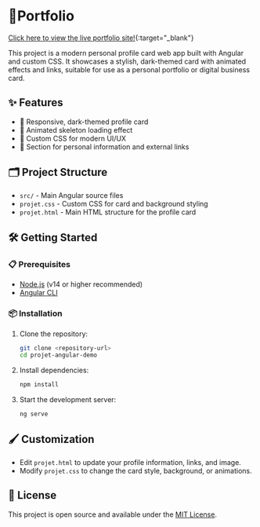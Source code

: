 # 🚀Portfolio

[Click here to view the live portfolio site!](https://portfoliocicada.netlify.app){:target="_blank"}

This project is a modern personal profile card web app built with Angular and custom CSS. It showcases a stylish, dark-themed card with animated effects and links, suitable for use as a personal portfolio or digital business card.

## ✨ Features
- 🖤 Responsive, dark-themed profile card
- 🦴 Animated skeleton loading effect
- 🎨 Custom CSS for modern UI/UX
- 🔗 Section for personal information and external links

## 🗂️ Project Structure
- `src/` - Main Angular source files
- `projet.css` - Custom CSS for card and background styling
- `projet.html` - Main HTML structure for the profile card

## 🛠️ Getting Started

### 📋 Prerequisites
- [Node.js](https://nodejs.org/) (v14 or higher recommended)
- [Angular CLI](https://angular.io/cli)

### 📦 Installation
1. Clone the repository:
   ```bash
   git clone <repository-url>
   cd projet-angular-demo
   ```
2. Install dependencies:
   ```bash
   npm install
   ```
3. Start the development server:
   ```bash
   ng serve
   ```

## 🖌️ Customization
- Edit `projet.html` to update your profile information, links, and image.
- Modify `projet.css` to change the card style, background, or animations.

## 📄 License
This project is open source and available under the [MIT License](LICENSE). 
